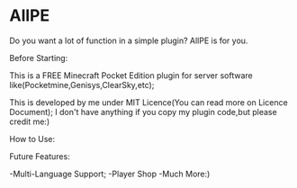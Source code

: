 # AllPE
Do you want a lot of function in a simple plugin? AllPE is for you.


Before Starting:

This is a FREE Minecraft Pocket Edition plugin for server software like(Pocketmine,Genisys,ClearSky,etc);

This is developed by me under MIT Licence(You can read more on Licence Document);
I don't have anything if you copy my plugin code,but please credit me:)

How to Use:


Future Features:

-Multi-Language Support;
-Player Shop
-Much More:)
